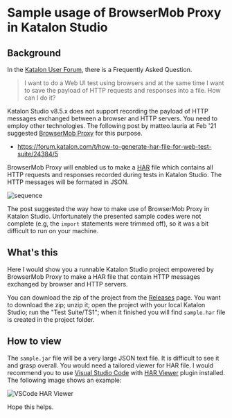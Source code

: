 # Sample usage of BrowserMob Proxy in Katalon Studio

## Background

In the [Katalon User Forum](https://forum.katalon.com/), there is a Frequently Asked Question.

>I want to do a Web UI test using browsers and at the same time I want to save the payload of HTTP requests and responses into a file. How can I do it?

Katalon Studio v8.5.x does not support recording the payload of HTTP messages exchanged between a browser and HTTP servers. You need to employ other technologies. The following post by matteo.lauria at Feb '21 suggested [BrowserMob Proxy](https://bmp.lightbody.net/) for this purpose.

- https://forum.katalon.com/t/how-to-generate-har-file-for-web-test-suite/24384/5

BrowserMob Proxy will enabled us to make a [HAR](https://en.wikipedia.org/wiki/HAR_(file_format)) file which contains all HTTP requests and responses recorded during tests in Katalon Studio.  The HTTP messages will be formated in JSON.

![sequence](https://kazurayam.github.io/BrowserMobProxyInKatalonStudio/diagrams/out/sequence/sequence.png)

The post suggested the way how to make use of BrowserMob Proxy in Katalon Studio. Unfortunately the presented sample codes were not complete (e.g, the `import` statements were trimmed off), so it was a bit difficult to run on your machine.

## What's this

Here I would show you a runnable Katalon Studio project empowered by BrowserMob Proxy to make a HAR file that contain HTTP messages exchanged by browser and HTTP servers.

You can download the zip of the project from the [Releases](https://github.com/kazurayam/BrowserMobProxyInKatalonStudio/releases/) page. You want to download the zip; unzip it; open the project with your local Katalon Studio; run  the "Test Suite/TS1"; when it  finished you will find `sample.har` file is created in the project folder.

## How to view

The `sample.jar` file will be a very large JSON text file. It is difficult to see it and grasp overall. You would need a tailored viewer for HAR file. I would recommend you to use [Visual Studio Code](https://code.visualstudio.com/) with [HAR Viewer](https://marketplace.visualstudio.com/items?itemName=unclebeast.har-viewer) plugin installed. The following image shows an example:

![VSCode HAR Viewer](https://kazurayam.github.io/BrowserMobProxyInKatalonStudio/images/VSCode_HARViewer.png)

Hope this helps.

